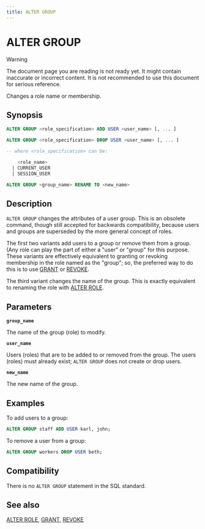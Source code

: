 ```yaml
---
title: ALTER GROUP
---
```


# ALTER GROUP

> [!WARNING]
> The document page you are reading is not ready yet. It might contain inaccurate or incorrect content. It is not recommended to use this document for serious reference.

Changes a role name or membership.

## Synopsis

```sql
ALTER GROUP <role_specification> ADD USER <user_name> [, ... ]

ALTER GROUP <role_specification> DROP USER <user_name> [, ... ]

-- where <role_specification> can be:

    <role_name>
  | CURRENT_USER
  | SESSION_USER

ALTER GROUP <group_name> RENAME TO <new_name>
```

## Description

`ALTER GROUP` changes the attributes of a user group. This is an obsolete command, though still accepted for backwards compatibility, because users and groups are superseded by the more general concept of roles.

The first two variants add users to a group or remove them from a group. (Any role can play the part of either a "user" or "group" for this purpose. These variants are effectively equivalent to granting or revoking membership in the role named as the "group"; so, the preferred way to do this is to use [GRANT](/docs/sql-stmts/sql-stmt-grant.md) or [REVOKE](/docs/sql-stmts/sql-stmt-revoke.md).

The third variant changes the name of the group. This is exactly equivalent to renaming the role with [ALTER ROLE](/docs/sql-stmts/sql-stmt-alter-role.md).

## Parameters

**`group_name`**

The name of the group (role) to modify.

**`user_name`**

Users (roles) that are to be added to or removed from the group. The users (roles) must already exist; `ALTER GROUP` does not create or drop users.

**`new_name`**

The new name of the group.

## Examples

To add users to a group:

```sql
ALTER GROUP staff ADD USER karl, john;
```

To remove a user from a group:

```sql
ALTER GROUP workers DROP USER beth;
```

## Compatibility

There is no `ALTER GROUP` statement in the SQL standard.

## See also

[ALTER ROLE](/docs/sql-stmts/sql-stmt-alter-role.md), [GRANT](/docs/sql-stmts/sql-stmt-grant.md), [REVOKE](/docs/sql-stmts/sql-stmt-revoke.md)
